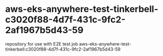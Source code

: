 # aws-eks-anywhere-test-tinkerbell-c3020f88-4d7f-431c-9fc2-2af1967b5d43-59
repository for use with E2E test job aws-eks-anywhere-test-tinkerbell:c3020f88-4d7f-431c-9fc2-2af1967b5d43-59
